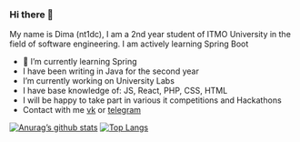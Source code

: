 ### Hi there 👋


My name is Dima (nt1dc), I am a 2nd year student of ITMO University in the field of software engineering. I am actively learning Spring Boot

- 🌱 I’m currently learning Spring
- I have been writing in Java for the second year
- I’m currently working on University Labs
- I have base knowledge of: JS, React, PHP, CSS, HTML 
- I will be happy to take part in various it competitions and Hackathons
- Contact with me [vk](https://vk.com/ntidc) or [telegram](https://t.me/nt1dc) 

[![Anurag’s github stats](https://github-readme-stats.vercel.app/api?username=nt1dc)](https://github.com/nt1dc)
[![Top Langs](https://github-readme-stats.vercel.app/api/top-langs/?username=nt1dc&layout=compact)](https://github.com/nt1dc)
